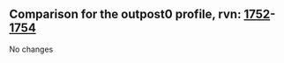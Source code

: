 ## Comparison for the outpost0 profile, rvn: [1752](https://github.com/PRO100KatYT/FortniteProfileRevisions/tree/main/profiles/outpost0/1752%20outpost0.json)-[1754](https://github.com/PRO100KatYT/FortniteProfileRevisions/tree/main/profiles/outpost0/1754%20outpost0.json)

No changes
